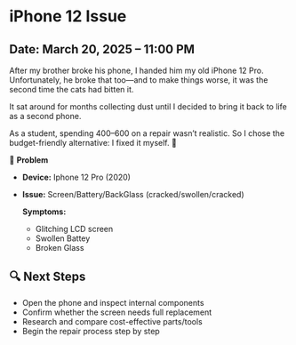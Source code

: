 # iPhone 12 Issue

## Date: March 20, 2025 – 11:00 PM

After my brother broke his phone, I handed him my old iPhone 12 Pro. Unfortunately, he broke that too—and to make things worse, it was the second time the cats had bitten it.

It sat around for months collecting dust until I decided to bring it back to life as a second phone.

As a student, spending $400–$600 on a repair wasn’t realistic. So I chose the budget-friendly alternative:
I fixed it myself. 💪

🛑 **Problem**  
- **Device:** Iphone 12 Pro (2020)  
- **Issue:** Screen/Battery/BackGlass (cracked/swollen/cracked)

  **Symptoms:**  
  - Glitching LCD screen  
  - Swollen Battey
  - Broken Glass  

## 🔍 Next Steps  
- Open the phone and inspect internal components
- Confirm whether the screen needs full replacement
- Research and compare cost-effective parts/tools
- Begin the repair process step by step

